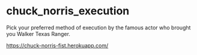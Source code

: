 # chuck_norris_execution
Pick your preferred method of execution by the famous actor who brought you Walker Texas Ranger.

https://chuck-norris-fist.herokuapp.com/
